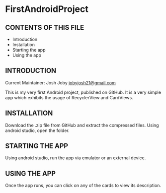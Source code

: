 # FirstAndroidProject

CONTENTS OF THIS FILE
---------------------

 * Introduction
 * Installation
 * Starting the app
 * Using the app



INTRODUCTION
------------

Current Maintainer: Josh Joby <jobyjosh21@gmail.com>

This is my very first Android project, published on GitHub.
It is a very simple app which exhibits the usage of RecyclerView and CardViews.


INSTALLATION
------------

Download the .zip file from GitHub and extract the compressed files.
Using android studio, open the folder.


STARTING THE APP
----------------

Using android studio, run the app via emulator or an external device.



USING THE APP
-------------

Once the app runs, you can click on any of the cards to view its description.

